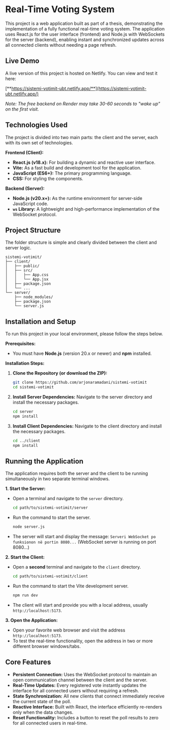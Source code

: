 # Real-Time Voting System

This project is a web application built as part of a thesis, demonstrating the implementation of a fully functional real-time voting system. The application uses React.js for the user interface (frontend) and Node.js with WebSockets for the server (backend), enabling instant and synchronized updates across all connected clients without needing a page refresh.

## Live Demo

A live version of this project is hosted on Netlify. You can view and test it here:

[**https://sistemi-votimit-ubt.netlify.app/**](https://sistemi-votimit-ubt.netlify.app/)

*Note: The free backend on Render may take 30-60 seconds to "wake up" on the first visit.*

## Technologies Used

The project is divided into two main parts: the client and the server, each with its own set of technologies.

**Frontend (Client):**

* **React.js (v18.x):** For building a dynamic and reactive user interface.
* **Vite:** As a fast build and development tool for the application.
* **JavaScript (ES6+):** The primary programming language.
* **CSS:** For styling the components.

**Backend (Server):**

* **Node.js (v20.x+):** As the runtime environment for server-side JavaScript code.
* **`ws` Library:** A lightweight and high-performance implementation of the WebSocket protocol.

## Project Structure

The folder structure is simple and clearly divided between the client and server logic.

```
sistemi-votimit/
├── client/
│   ├── public/
│   ├── src/
│   │   ├── App.css
│   │   └── App.jsx
│   ├── package.json
│   └── ...
└── server/
    ├── node_modules/
    ├── package.json
    └── server.js
```

## Installation and Setup

To run this project in your local environment, please follow the steps below.

**Prerequisites:**

* You must have **Node.js** (version 20.x or newer) and **npm** installed.

**Installation Steps:**

1.  **Clone the Repository (or download the ZIP):**
    ```bash
    git clone https://github.com/arjonaramadani/sistemi-votimit
    cd sistemi-votimit
    ```

2.  **Install Server Dependencies:**
    Navigate to the server directory and install the necessary packages.
    ```bash
    cd server
    npm install
    ```

3.  **Install Client Dependencies:**
    Navigate to the client directory and install the necessary packages.
    ```bash
    cd ../client
    npm install
    ```

## Running the Application

The application requires both the server and the client to be running simultaneously in two separate terminal windows.

**1. Start the Server:**

* Open a terminal and navigate to the `server` directory.
    ```bash
    cd path/to/sistemi-votimit/server
    ```
* Run the command to start the server.
    ```bash
    node server.js
    ```
* The server will start and display the message: `Serveri WebSocket po funksionon në portin 8080...` (WebSocket server is running on port 8080...)

**2. Start the Client:**

* Open a **second** terminal and navigate to the `client` directory.
    ```bash
    cd path/to/sistemi-votimit/client
    ```
* Run the command to start the Vite development server.
    ```bash
    npm run dev
    ```
* The client will start and provide you with a local address, usually `http://localhost:5173`.

**3. Open the Application:**

* Open your favorite web browser and visit the address `http://localhost:5173`.
* To test the real-time functionality, open the address in two or more different browser windows/tabs.

## Core Features

* **Persistent Connection:** Uses the WebSocket protocol to maintain an open communication channel between the client and the server.
* **Real-Time Updates:** Every registered vote instantly updates the interface for all connected users without requiring a refresh.
* **State Synchronization:** All new clients that connect immediately receive the current state of the poll.
* **Reactive Interface:** Built with React, the interface efficiently re-renders only when the data changes.
* **Reset Functionality:** Includes a button to reset the poll results to zero for all connected users in real-time.

